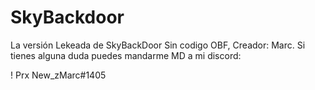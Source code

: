 # SkyBackdoor

La versión Lekeada de SkyBackDoor Sin codigo OBF, Creador: Marc. Si tienes alguna duda puedes mandarme MD a mi discord: 

! Prx New_zMarc#1405
